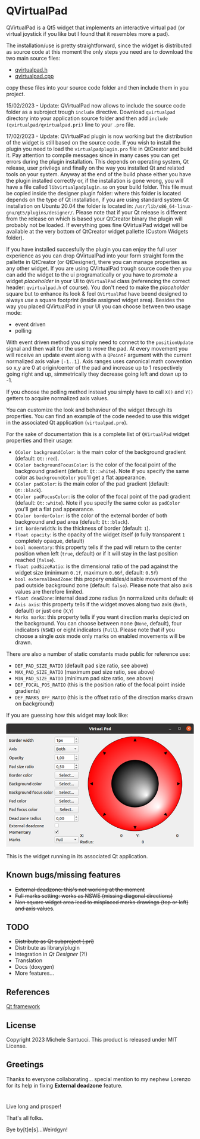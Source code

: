 # QVirtualPad

QVirtualPad is a Qt5 widget that implements an interactive virtual pad (or virtual joystick if you like but I found that it resembles more a pad).

The installation/use is pretty straightforward, since the widget is distributed as source code at this moment the only steps you need are to download the two main source files:
- [qvirtualpad.h](qvirtualpad/qvirtualpad.h)
- [qvirtualpad.cpp](qvirtualpad/qvirtualpad.cpp)

copy these files into your source code folder and then include them in you project.

15/02/2023 - Update: QVirtualPad now allows to include the source code folder as a subroject trough ```include``` directive.
Download ```qvirtualpad``` directory into your application source folder and then add ```include (qvirtualpad/qvirtualpad.pri)``` line to your ```.pro``` file.

17/02/2023 - Update: QVirtualPad plugin is now working but the distribution of the widget is still based on the source code. If you wish to install the plugin you need to load the ```virtualpadplugin.pro``` file in QtCreator and build it. Pay attention to compile messages since in many cases you can get errors during the plugin installation. This depends on operating system, Qt release, user privilegs and finally on the way you installed Qt and related tools on your system. Anyway at the end of the build phase either you have the plugin installed correctly or, if the installation is gone wrong, you will have a file called ```libvirtualpadplugin.so``` on your build folder. This file must be copied inside the designer plugin folder: where this folder is located depends on the type of Qt installation, if you are using standard system Qt installation on Ubuntu 20.04 the folder is located in: ```/usr/lib/x86_64-linux-gnu/qt5/plugins/designer/```.
Please note that if your Qt release is different from the release on which is based your QtCreator binary the plugin will probably not be loaded.
If everything goes fine QVirtualPad widget will be available at the very bottom of QtCreator widget pallette (Custom Widgets folder).

If you have installed succesfully the plugin you can enjoy the full user experience as you can drop QVirtualPad into your form straight form the pallette in QtCreator (or QtDesigner), there you can manage properties as any other widget.
If you are using QVirtualPad trough source code then you can add the widget to the ui programatically or you have to *promote* a widget _placeholder_ in your UI to ```QVirtualPad``` class (referencing the correct header: ```qvirtualpad.h``` of course).
You don't need to make the _placeholder_ square but to enhance its look & feel ```QVirtualPad``` have beend designed to always _use_ a square footprint (inside assigned widget area).
Besides the way you placed QVirtualPad in your UI you can choose between two usage mode:
- event driven
- polling

With event driven method you simply need to connect to the ```positionUpdate``` signal and then wait for the user to *move* the pad. At every movement you will receive an update event along with a ```QPointF``` argument with the current normalized axis value ```[-1..1]```.
Axis ranges uses canonical math convention so x,y are 0 at origin/center of the pad and increase up to 1 respectively going right and up, simmetrically they decrease going left and down up to -1.

If you choose the polling method instead you simply have to call ```X()``` and ```Y()``` getters to acquire normalized axis values.

You can customize the look and behaviour of the widget through its properties.
You can find an example of the code needed to use this widget in the associated Qt application (```virtualpad.pro```).

For the sake of documentation this is a complete list of ```QVirtualPad``` widget properties and their usage:

- ```QColor backgroundColor```: is the main color of the background gradient (default: ```Qt::red```).
- ```QColor backgroundFocusColor```: is the color of the focal point of the background gradient (default: ```Qt::white```). Note if you specify the same color as ```backgroundColor``` you'll get a flat appearance.
- ```QColor padColor```: is the main color of the pad gradient (default: ```Qt::black```).
- ```QColor padFocusColor```: is the color of the focal point of the pad gradient (default: ```Qt::white```). Note if you specify the same color as ```padColor``` you'll get a flat pad appearance.
- ```QColor borderColor```: is the color of the external border of both background and pad area (default: ```Qt::black```).
- ```int borderWidth```: is the thickness of border (default: ```1```).
- ```float opacity```: is the opacity of the widget itself (```0``` fully transparent ```1``` completely opaque, default) 
- ```bool momentary```: this property tells if the pad will return to the center position when left (```true```, default) or if it will stay in the last position reached (```false```).
- ```float padSizeRatio```: is the dimensional ratio of the pad against the widget size (minimum ```0.1f```, maximum ```0.66f```, default: ```0.5f```)
- ```bool externalDeadZone```: this propery enables/disable movement of the pad outside background zone (default: ```false```). Please note that also axis values are therefore limited.
- ```float deadZone```: internal dead zone radius (in normalized units default: ```0```)
- ```Axis axis```: this property tells if the widget moves along two axis (```Both```, default) or just one (```X```,```Y```)
- ```Marks marks```: this property tells if you want direction marks depicted on the background. You can choose between none (```None```, default), four indicators (```NSWE```) or eight indicators (```Full```). Please note that if you choose a single _axis_ mode only marks on enabled movements will be drawn.

There are also a number of static constants made public for reference use:
- ```DEF_PAD_SIZE_RATIO```  (default pad size ratio, see above)
- ```MAX_PAD_SIZE_RATIO```  (maximum pad size ratio, see above)
- ```MIN_PAD_SIZE_RATIO```  (minimum pad size ratio, see above)
- ```DEF_FOCAL_POS_RATIO``` (this is the position ratio of the focal point inside gradients)
- ```DEF_MARKS_OFF_RATIO``` (this is the offset ratio of the direction marks drawn on background)

If you are guessing how this widget may look like:

![QVirtualPad in all its beauty](images/screenshot1.png?raw=true "QVirtualPad in all its beauty")

This is the widget running in its associated Qt application.

## Known bugs/missing features
- ~~External deadzone: this's not working at the moment~~
- ~~Full marks setting: works as NSWE (missing diagonal directions)~~ 
- ~~Non square widget area lead to misplaced marks drawings (top or left) and axis values~~.

## TODO
- ~~Distribute as Qt subproject (.pri)~~
- Distribute as library/plugin
- Integration in _Qt Designer_ (?!)
- Translation
- Docs (doxygen)
- More features...

## References
[Qt framework](http://qt.io)

## License
Copyright 2023 Michele Santucci.
This product is released under MIT License.

## Greetings
Thanks to everyone collaborating... special mention to my nephew Lorenzo for its help in fixing **External deadzone** feature.
#

Live long and prosper!

That's all folks.

Bye by[t]e[s]...Weirdgyn!
